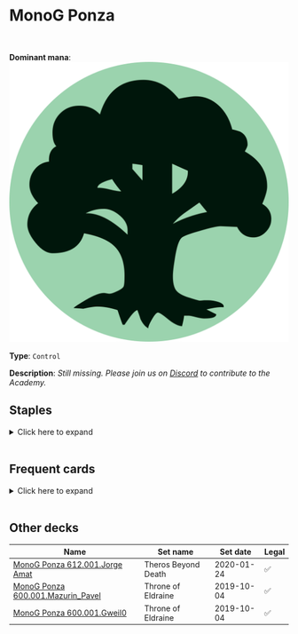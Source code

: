 <!-- This page is automatically generated by Myr: do not update it manually. -->
<!-- Changes directly applied here will be lost. -->
<!-- If you plan to update this page, please update the template at https://github.com/Pauperformance/pauperformance-bot -->
<!-- Templates can be found under pauperformance-bot/resources/templates/ -->
# MonoG Ponza
<br/>


**Dominant mana**: <img src="../resources/images/mana/G.png" class="dominant-mana-icon"/>

**Type**: `Control`

**Description**: _Still missing. Please join us on [Discord](https://discord.gg/fYQbpjjkQ3) to contribute to the Academy._


## **Staples**

<details>
  <summary>Click here to expand</summary>
<a href="https://scryfall.com/card/a25/160/arbor-elf"><img src="https://c1.scryfall.com/file/scryfall-cards/normal/front/4/b/4b81165e-f091-4211-8b47-5ea6868b0d4c.jpg" class="archetype-card rounded-image"/></a>
<a href="https://scryfall.com/card/ddm/60/mold-shambler"><img src="https://c1.scryfall.com/file/scryfall-cards/normal/front/9/b/9b14ea9c-5bad-499d-8c3d-da72b748769b.jpg" class="archetype-card rounded-image"/></a>
<a href="https://scryfall.com/card/tsp/207/mwonvuli-acid-moss"><img src="https://c1.scryfall.com/file/scryfall-cards/normal/front/6/8/6841dbf6-5023-4612-bbd7-182fd35b05c8.jpg" class="archetype-card rounded-image"/></a>
<a href="https://scryfall.com/card/me2/183/thermokarst"><img src="https://c1.scryfall.com/file/scryfall-cards/normal/front/7/4/74e907ed-76f7-476c-b128-bb6bfd892e06.jpg" class="archetype-card rounded-image"/></a>
<a href="https://scryfall.com/card/uma/8/ulamogs-crusher"><img src="https://c1.scryfall.com/file/scryfall-cards/normal/front/e/d/eda0fd38-38e6-4e9b-9c17-4d855e01b1e1.jpg" class="archetype-card rounded-image"/></a>
</details><br/>



## **Frequent cards**

<details>
  <summary>Click here to expand</summary>
<a href="https://scryfall.com/card/cmr/224/entourage-of-trest"><img src="https://c1.scryfall.com/file/scryfall-cards/normal/front/8/7/87e65427-1191-4f5a-b4ca-c383eecd274e.jpg" class="archetype-card rounded-image"/></a>
<a href="https://scryfall.com/card/iko/157/greater-sandwurm"><img src="https://c1.scryfall.com/file/scryfall-cards/normal/front/d/9/d90c5650-7eb2-480a-856e-a04406096830.jpg" class="archetype-card rounded-image"/></a>
<a href="https://scryfall.com/card/ncc/298/kodamas-reach"><img src="https://c1.scryfall.com/file/scryfall-cards/normal/front/1/7/1744bb12-297c-43e3-bf97-a82edd3684f7.jpg" class="archetype-card rounded-image"/></a>
<a href="https://scryfall.com/card/2xm/173/kozileks-predator"><img src="https://c1.scryfall.com/file/scryfall-cards/normal/front/c/8/c8614f43-21c3-47cd-894a-8cc952bc561a.jpg" class="archetype-card rounded-image"/></a>
<a href="https://scryfall.com/card/mh1/169/krosan-tusker"><img src="https://c1.scryfall.com/file/scryfall-cards/normal/front/6/3/6391ba8b-7d9a-4077-8eeb-1b2ced14d973.jpg" class="archetype-card rounded-image"/></a>
<a href="https://scryfall.com/card/m19/314/llanowar-elves"><img src="https://c1.scryfall.com/file/scryfall-cards/normal/front/7/3/73542493-cd0b-4bb7-a5b8-8f889c76e4d6.jpg" class="archetype-card rounded-image"/></a>
<a href="https://scryfall.com/card/pca/69/nest-invader"><img src="https://c1.scryfall.com/file/scryfall-cards/normal/front/3/0/3085f5b1-d2e3-4dd4-8263-024b2b5da4b4.jpg" class="archetype-card rounded-image"/></a>
<a href="https://scryfall.com/card/dst/81/reap-and-sow"><img src="https://c1.scryfall.com/file/scryfall-cards/normal/front/f/f/ff6c4ae7-8509-47a2-bc28-d131b1e6676c.jpg" class="archetype-card rounded-image"/></a>
<a href="https://scryfall.com/card/bfz/185/reclaiming-vines"><img src="https://c1.scryfall.com/file/scryfall-cards/normal/front/1/8/18be4c1a-58d7-409e-b7e0-aadb5ccf814d.jpg" class="archetype-card rounded-image"/></a>
<a href="https://scryfall.com/card/mm3/133/revive"><img src="https://c1.scryfall.com/file/scryfall-cards/normal/front/1/b/1b365778-1678-4c1f-ae32-7671a1429a3e.jpg" class="archetype-card rounded-image"/></a>
<a href="https://scryfall.com/card/c20/187/sakura-tribe-elder"><img src="https://c1.scryfall.com/file/scryfall-cards/normal/front/c/8/c83be2b7-0373-4389-9aa0-523db58f4d2a.jpg" class="archetype-card rounded-image"/></a>
<a href="https://scryfall.com/card/tsr/229/search-for-tomorrow"><img src="https://c1.scryfall.com/file/scryfall-cards/normal/front/0/c/0c65336f-f735-4c35-9278-ad97255eb5bb.jpg" class="archetype-card rounded-image"/></a>
<a href="https://scryfall.com/card/a25/192/utopia-sprawl"><img src="https://c1.scryfall.com/file/scryfall-cards/normal/front/1/5/15625580-3cbd-459c-a667-87efdcdaf2b2.jpg" class="archetype-card rounded-image"/></a>
<a href="https://scryfall.com/card/afc/174/wild-growth"><img src="https://c1.scryfall.com/file/scryfall-cards/normal/front/6/1/61efbd57-7e56-4087-beba-18d8445db7dd.jpg" class="archetype-card rounded-image"/></a>
<a href="https://scryfall.com/card/emn/12/wretched-gryff"><img src="https://c1.scryfall.com/file/scryfall-cards/normal/front/9/d/9d65efec-018f-485c-906c-460379b4af87.jpg" class="archetype-card rounded-image"/></a>
</details><br/>





## **Other decks**

| Name | Set name | Set date | Legal |
| -----| -------- | -------- | ----- |
| [MonoG Ponza 612.001.Jorge Amat](https://www.mtggoldfish.com/deck/4775979) | Theros Beyond Death | 2020-01-24 | ✅ |
| [MonoG Ponza 600.001.Mazurin_Pavel](https://www.mtggoldfish.com/deck/4673161) | Throne of Eldraine | 2019-10-04 | ✅ |
| [MonoG Ponza 600.001.Gweil0](https://www.mtggoldfish.com/deck/4775959) | Throne of Eldraine | 2019-10-04 | ✅ |





